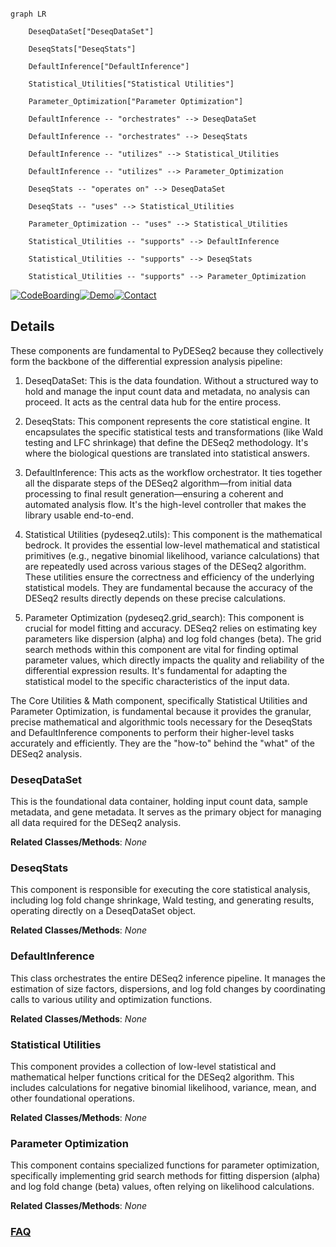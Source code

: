 ```mermaid

graph LR

    DeseqDataSet["DeseqDataSet"]

    DeseqStats["DeseqStats"]

    DefaultInference["DefaultInference"]

    Statistical_Utilities["Statistical Utilities"]

    Parameter_Optimization["Parameter Optimization"]

    DefaultInference -- "orchestrates" --> DeseqDataSet

    DefaultInference -- "orchestrates" --> DeseqStats

    DefaultInference -- "utilizes" --> Statistical_Utilities

    DefaultInference -- "utilizes" --> Parameter_Optimization

    DeseqStats -- "operates on" --> DeseqDataSet

    DeseqStats -- "uses" --> Statistical_Utilities

    Parameter_Optimization -- "uses" --> Statistical_Utilities

    Statistical_Utilities -- "supports" --> DefaultInference

    Statistical_Utilities -- "supports" --> DeseqStats

    Statistical_Utilities -- "supports" --> Parameter_Optimization

```



[![CodeBoarding](https://img.shields.io/badge/Generated%20by-CodeBoarding-9cf?style=flat-square)](https://github.com/CodeBoarding/GeneratedOnBoardings)[![Demo](https://img.shields.io/badge/Try%20our-Demo-blue?style=flat-square)](https://www.codeboarding.org/demo)[![Contact](https://img.shields.io/badge/Contact%20us%20-%20contact@codeboarding.org-lightgrey?style=flat-square)](mailto:contact@codeboarding.org)



## Details



These components are fundamental to PyDESeq2 because they collectively form the backbone of the differential expression analysis pipeline:



1.  DeseqDataSet: This is the data foundation. Without a structured way to hold and manage the input count data and metadata, no analysis can proceed. It acts as the central data hub for the entire process.



2.  DeseqStats: This component represents the core statistical engine. It encapsulates the specific statistical tests and transformations (like Wald testing and LFC shrinkage) that define the DESeq2 methodology. It's where the biological questions are translated into statistical answers.



3.  DefaultInference: This acts as the workflow orchestrator. It ties together all the disparate steps of the DESeq2 algorithm—from initial data processing to final result generation—ensuring a coherent and automated analysis flow. It's the high-level controller that makes the library usable end-to-end.



4.  Statistical Utilities (pydeseq2.utils): This component is the mathematical bedrock. It provides the essential low-level mathematical and statistical primitives (e.g., negative binomial likelihood, variance calculations) that are repeatedly used across various stages of the DESeq2 algorithm. These utilities ensure the correctness and efficiency of the underlying statistical models. They are fundamental because the accuracy of the DESeq2 results directly depends on these precise calculations.



5.  Parameter Optimization (pydeseq2.grid_search): This component is crucial for model fitting and accuracy. DESeq2 relies on estimating key parameters like dispersion (alpha) and log fold changes (beta). The grid search methods within this component are vital for finding optimal parameter values, which directly impacts the quality and reliability of the differential expression results. It's fundamental for adapting the statistical model to the specific characteristics of the input data.



The Core Utilities & Math component, specifically Statistical Utilities and Parameter Optimization, is fundamental because it provides the granular, precise mathematical and algorithmic tools necessary for the DeseqStats and DefaultInference components to perform their higher-level tasks accurately and efficiently. They are the "how-to" behind the "what" of the DESeq2 analysis.



### DeseqDataSet

This is the foundational data container, holding input count data, sample metadata, and gene metadata. It serves as the primary object for managing all data required for the DESeq2 analysis.





**Related Classes/Methods**: _None_



### DeseqStats

This component is responsible for executing the core statistical analysis, including log fold change shrinkage, Wald testing, and generating results, operating directly on a DeseqDataSet object.





**Related Classes/Methods**: _None_



### DefaultInference

This class orchestrates the entire DESeq2 inference pipeline. It manages the estimation of size factors, dispersions, and log fold changes by coordinating calls to various utility and optimization functions.





**Related Classes/Methods**: _None_



### Statistical Utilities

This component provides a collection of low-level statistical and mathematical helper functions critical for the DESeq2 algorithm. This includes calculations for negative binomial likelihood, variance, mean, and other foundational operations.





**Related Classes/Methods**: _None_



### Parameter Optimization

This component contains specialized functions for parameter optimization, specifically implementing grid search methods for fitting dispersion (alpha) and log fold change (beta) values, often relying on likelihood calculations.





**Related Classes/Methods**: _None_







### [FAQ](https://github.com/CodeBoarding/GeneratedOnBoardings/tree/main?tab=readme-ov-file#faq)
